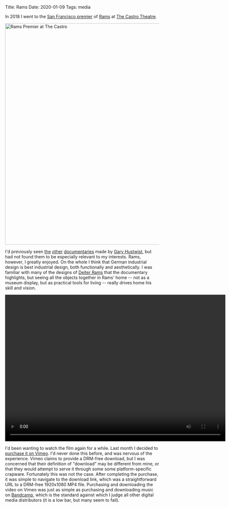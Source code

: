 Title: Rams
Date: 2020-01-09
Tags: media

In 2018 I went to the [San Francisco premier](https://www.hustwit.com/events/sf-rams) of [Rams](https://www.hustwit.com/rams/) at [The Castro Theatre](http://castrotheatre.com/).

<a href="https://www.flickr.com/photos/pigmonkey/49359974232/in/dateposted/" title="Rams Premier at The Castro"><img src="https://live.staticflickr.com/65535/49359974232_25136f4bfd_c.jpg" width="800" height="725" alt="Rams Premier at The Castro"></a>

I'd previously seen [the](https://www.hustwit.com/helvetica) [other](https://www.hustwit.com/objectified) [documentaries](https://www.hustwit.com/urbanized) made by [Gary Hustwist](https://www.hustwit.com/about), but had not found them to be especially relevant to my interests. Rams, however, I greatly enjoyed. On the whole I think that German industrial design is best industrial design, both functionally and aesthetically. I was familiar with many of the designs of [Deiter Rams](https://en.wikipedia.org/wiki/Dieter_Rams) that the documentary highlights, but seeing all the objects together in Rams' home -- not as a museum display, but as practical tools for living -- really drives home his skill and vision.

<video width="720" height="480" controls>
    <source src="/media/video/rams-good_design.mp4" type="video/mp4">
    Your browser does not support the video tag.
</video>

I'd been wanting to watch the film again for a while. Last month I decided to [purchase it on Vimeo](https://vimeo.com/ondemand/ramsfilm/). I'd never done this before, and was nervous of the experience. Vimeo claims to provide a DRM-free download, but I was concerned that their definition of "download" may be different from mine, or that they would attempt to serve it through some some platform-specific crapware. Fortunately this was not the case. After completing the purchase, it was simple to navigate to the download link, which was a straightforward URL to a DRM-free 1920x1080 MP4 file. Purchasing and downloading the video on Vimeo was just as simple as purchasing and downloading music on [Bandcamp](https://bandcamp.com/), which is the standard against which I judge all other digital media distributors (it is a low bar, but many seem to fail).
